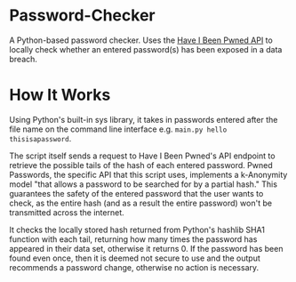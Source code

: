 # Password-Checker

A Python-based password checker. Uses the [Have I Been Pwned API](https://haveibeenpwned.com/API/v3) to locally check whether an entered password(s) has been exposed in a data breach.

# How It Works

Using Python's built-in sys library, it takes in passwords entered after the file name on the command line interface e.g. `main.py hello thisisapassword`. 

The script itself sends a request to Have I Been Pwned's API endpoint to retrieve the possible tails of the hash of each entered password. Pwned Passwords, the specific API that this script uses, implements a k-Anonymity model "that allows a password to be searched for by a partial hash." This guarantees the safety of the entered password that the user wants to check, as the entire hash (and as a result the entire password) won't be transmitted across the internet. 

It checks the locally stored hash returned from Python's hashlib SHA1 function with each tail, returning how many times the password has appeared in their data set, otherwise it returns 0. If the password has been found even once, then it is deemed not secure to use and the output recommends a password change, otherwise no action is necessary.

